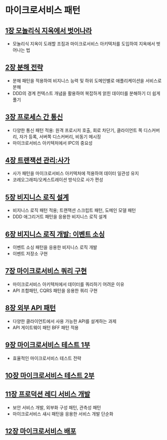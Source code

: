 # 마이크로서비스 패턴 
## [1장 모놀리식 지옥에서 벗어나라](src%2Fmain%2Fjava%2Fdevelop%2Fx%2Fmicroservices%2Fch1%2Fch1.md)
- 모놀리식 지옥이 도래할 조짐과 마이크로서비스 아키텍처를 도입하여 지옥에서 벗어나는 법

## [2장 분해 전략](src%2Fmain%2Fjava%2Fdevelop%2Fx%2Fmicroservices%2Fch2%2Fch2.md)
- 분해 패턴을 적용하여 비지니스 능력 및 하위 도메인별로 애플리케이션을 서비스로 분해
- DDD의 경계 컨텍스트 개념을 활용하여 복잡하게 얽힌 데이터를 분해하기 더 쉽게 풀기

## [3장 프로세스 간 통신](src%2Fmain%2Fjava%2Fdevelop%2Fx%2Fmicroservices%2Fch3%2Fch3.md)
- 다양한 통신 패턴 적용: 원격 프로시저 호출, 회로 차단기, 클라이언트 쪽 디스커버리, 자가 등록, 서버쪽 디스커버리, 비동기 메시징
- 마이크로서비스 아키텍처에서 IPC의 중요성

## [4장 트랜잭션 관리:사가](src%2Fmain%2Fjava%2Fdevelop%2Fx%2Fmicroservices%2Fch4%2Fch4.md)
- 사가 패턴을 마이크로서비스 아키텍처에 적용하여 데이터 일관성 유지
- 코레오그래피/오케스트레이션 방식으로 사가 편성

## [5장 비지니스 로직 설계](src%2Fmain%2Fjava%2Fdevelop%2Fx%2Fmicroservices%2Fch5%2Fch5.md)
- 비지니스 로직 패턴 적용; 트랜잭션 스크립트 패턴, 도메인 모델 패턴
- DDD 애그리거트 패턴을 응용한 비지니스 로직 설계

## [6장 비지니스 로직 개발: 이벤트 소싱](src%2Fmain%2Fjava%2Fdevelop%2Fx%2Fmicroservices%2Fch6%2Fch6.md)
- 이벤트 소싱 패턴을 응용한 비지니스 로직 개발
- 이벤트 저장소 구현

## [7장 마이크로서비스 쿼리 구현](src%2Fmain%2Fjava%2Fdevelop%2Fx%2Fmicroservices%2Fch7%2Fch7.md)
- 마이크로서비스 아키텍처에서 데이터를 쿼리하기 어려운 이유
- API 조합패턴, CQRS 패턴을 응용한 쿼리 구현

## [8장 외부 API 패턴](src%2Fmain%2Fjava%2Fdevelop%2Fx%2Fmicroservices%2Fch8%2Fch8.md)
- 다양한 클라이언트에서 사용 가능한 API를 설계하는 과제
- API 게이트웨이 패턴 BFF 패턴 적용

## [9장 마이크로서비스 테스트 1부](src%2Fmain%2Fjava%2Fdevelop%2Fx%2Fmicroservices%2Fch9%2Fch9.md)
- 효율적인 마이크로서비스 테스트 전략

## [10장 마이크로서비스 테스트 2부](src%2Fmain%2Fjava%2Fdevelop%2Fx%2Fmicroservices%2Fch10%2Fch10.md)

## [11장 프로덕션 레디 서비스 개발](src%2Fmain%2Fjava%2Fdevelop%2Fx%2Fmicroservices%2Fch11%2Fch11.md)
- 보안 서비스 개발, 외부화 구성 패턴, 관측성 패턴
- 마이크로서비스 섀시 패턴을 응용한 서비스 개발 단순화

## [12장 마이크로서비스 배포](src%2Fmain%2Fjava%2Fdevelop%2Fx%2Fmicroservices%2Fch12%2Fch12.md)
